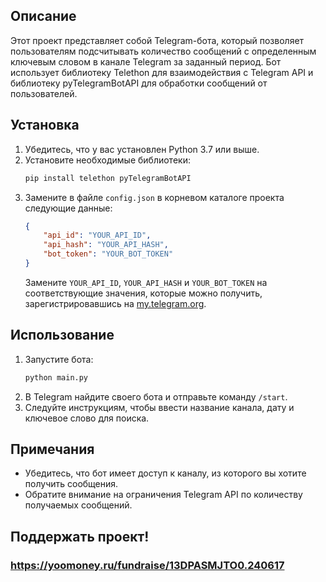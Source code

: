 ## Описание
Этот проект представляет собой Telegram-бота, который позволяет пользователям подсчитывать количество сообщений с определенным ключевым словом в канале Telegram за заданный период. Бот использует библиотеку Telethon для взаимодействия с Telegram API и библиотеку pyTelegramBotAPI для обработки сообщений от пользователей.

## Установка
1. Убедитесь, что у вас установлен Python 3.7 или выше.
2. Установите необходимые библиотеки:
   ```bash
   pip install telethon pyTelegramBotAPI
   ```
3. Замените в файле `config.json` в корневом каталоге проекта следующие данные:
   ```json
   {
       "api_id": "YOUR_API_ID",
       "api_hash": "YOUR_API_HASH",
       "bot_token": "YOUR_BOT_TOKEN"
   }
   ```
   Замените `YOUR_API_ID`, `YOUR_API_HASH` и `YOUR_BOT_TOKEN` на соответствующие значения, которые можно получить, зарегистрировавшись на [my.telegram.org](https://my.telegram.org).

## Использование
1. Запустите бота:
   ```bash
   python main.py
   ```
2. В Telegram найдите своего бота и отправьте команду `/start`.
3. Следуйте инструкциям, чтобы ввести название канала, дату и ключевое слово для поиска.

## Примечания
- Убедитесь, что бот имеет доступ к каналу, из которого вы хотите получить сообщения.
- Обратите внимание на ограничения Telegram API по количеству получаемых сообщений.

## Поддержать проект! 
### https://yoomoney.ru/fundraise/13DPASMJTO0.240617

